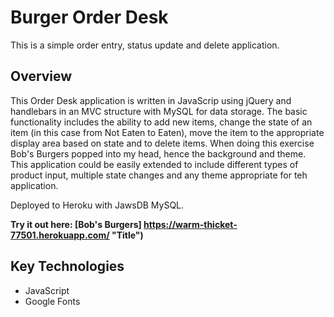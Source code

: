 # Burger Order Desk
This is a simple order entry, status update and delete application. 

## Overview
This Order Desk application is written in JavaScrip using jQuery and handlebars in an MVC structure with MySQL for data storage. The basic functionality includes the ability to add new items, change the state of an item (in this case from Not Eaten to Eaten), move the item to the appropriate display area based on state and to delete items. When doing this exercise Bob's Burgers popped into my head, hence the background and theme. This application could be easily extended to include different types of product input, multiple state changes and any theme appropriate for teh application.  

Deployed to Heroku with JawsDB MySQL.

**Try it out here: [Bob's Burgers] https://warm-thicket-77501.herokuapp.com/ "Title")**

## Key Technologies
* JavaScript
* Google Fonts
